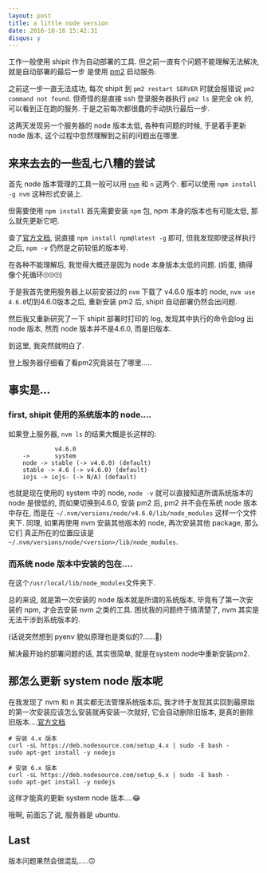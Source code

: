```yaml
---
layout: post
title: a little node version
date: 2016-10-16 15:42:31
disqus: y
---
```


工作一般使用 shipit 作为自动部署的工具. 但之前一直有个问题不能理解无法解决, 就是自动部署的最后一步
是使用 [pm2](http://pm2.keymetrics.io/) 启动服务.

之前这一步一直无法成功, 每次 shipit 到 `pm2 restart SERVER` 时就会报错说 `pm2 command not found`.
但奇怪的是直接 ssh 登录服务器执行 `pm2 ls` 是完全 ok 的, 可以看到正在跑的服务.
于是之前每次都很蠢的手动执行最后一步.

这两天发现另一个服务器的 node 版本太低, 各种有问题的时候, 于是着手更新 node 版本, 这个过程中忽然理解到之前的问题出在哪里.

## 来来去去的一些乱七八糟的尝试
首先 node 版本管理的工具一般可以用 [`nvm`](https://github.com/creationix/nvm) 和 `n` 这两个. 都可以使用 `npm install -g nvm` 这种形式安装上.

但需要使用 `npm install` 首先需要安装 `npm` 包, npm 本身的版本也有可能太低, 那么就先更新它吧.

查了[官方文档](https://docs.npmjs.com/getting-started/installing-node), 说直接 `npm install npm@latest -g` 即可, 但我发现即使这样执行之后, `npm -v` 仍然是之前较低的版本号.

在各种不能理解后, 我觉得大概还是因为 node 本身版本太低的问题. (妈蛋, 搞得像个死循环🙄🙄🙄)

于是我首先使用服务器上以前安装过的 `nvm` 下载了 v4.6.0 版本的 node, `nvm use 4.6.0`切到4.6.0版本之后, 重新安装 pm2 后, shipit 自动部署仍然会出问题.

然后我又重新研究了一下 shipit 部署时打印的 log, 发现其中执行的命令会log 出 node 版本, 然而 node 版本并不是4.6.0, 而是旧版本.

到这里, 我突然就明白了.

登上服务器仔细看了看pm2究竟装在了哪里.....


## 事实是...
### first, shipit 使用的系统版本的 node....
如果登上服务器, `nvm ls` 的结果大概是长这样的:

```
             v4.6.0
    ->       system
    node -> stable (-> v4.6.0) (default)
    stable -> 4.6 (-> v4.6.0) (default)
    iojs -> iojs- (-> N/A) (default)
```

也就是现在使用的 system 中的 node, `node -v` 就可以直接知道所谓系统版本的node 是很低的,
而如果切换到4.6.0, 安装 pm2 后, pm2 并不会在系统 node 版本中存在, 而是在 `~/.nvm/versions/node/v4.6.0/lib/node_modules`
这样一个文件夹下. 同理, 如果再使用 nvm 安装其他版本的 node, 再次安装其他 package, 那么它们
真正所在的位置应该是 `~/.nvm/versions/node/<version>/lib/node_modules`.

### 而系统 node 版本中安装的包在....
在这个`/usr/local/lib/node_modules`文件夹下.

总的来说, 就是第一次安装的 node 版本就是所谓的系统版本, 毕竟有了第一次安装的 npm, 才会去安装 nvm 之类的工具.
困扰我的问题终于搞清楚了, nvm 其实是无法干涉到系统版本的.

(话说突然想到 pyenv 貌似原理也是类似的?......🤔)

解决最开始的部署问题的话, 其实很简单, 就是在system node中重新安装pm2.

## 那怎么更新 system node 版本呢

在我发现了 nvm 和 n 其实都无法管理系统版本后, 我才终于发现其实回到最原始的第一次安装应该怎么安装就再安装一次就好,
它会自动删除旧版本, 是真的删除旧版本....[官方文档](https://nodejs.org/en/download/package-manager/#debian-and-ubuntu-based-linux-distributions)

```
# 安装 4.x 版本
curl -sL https://deb.nodesource.com/setup_4.x | sudo -E bash -
sudo apt-get install -y nodejs
```

```
# 安装 6.x 版本
curl -sL https://deb.nodesource.com/setup_6.x | sudo -E bash -
sudo apt-get install -y nodejs
```

这样才能真的更新 system node 版本....😂

哦啊, 前面忘了说, 服务器是 ubuntu.


## Last
版本问题果然会很混乱.....🙃
